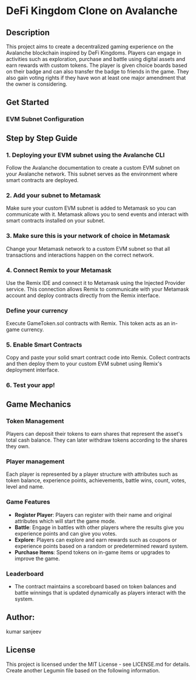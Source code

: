 # DeFi Kingdom Clone on Avalanche

## Description

This project aims to create a decentralized gaming experience on the Avalanche blockchain inspired by DeFi Kingdoms. Players can engage in activities such as exploration, purchase and battle using digital assets and earn rewards with custom tokens.
The player is given choice boards based on their badge and can also transfer the badge to friends in the game. They also gain voting rights if they have won at least one major amendment that the owner is considering.

## Get Started

### EVM Subnet Configuration

## Step by Step Guide

### 1. Deploying your EVM subnet using the Avalanche CLI

Follow the Avalanche documentation to create a custom EVM subnet on your Avalanche network. This subnet serves as the environment where smart contracts are deployed.

### 2. Add your subnet to Metamask

Make sure your custom EVM subnet is added to Metamask so you can communicate with it. Metamask allows you to send events and interact with smart contracts installed on your subnet.

### 3. Make sure this is your network of choice in Metamask

Change your Metamask network to a custom EVM subnet so that all transactions and interactions happen on the correct network.

### 4. Connect Remix to your Metamask

Use the Remix IDE and connect it to Metamask using the Injected Provider service. This connection allows Remix to communicate with your Metamask account and deploy contracts directly from the Remix interface.

### Define your currency

Execute
GameToken.sol
contracts with Remix. This token acts as an in-game currency.

### 5. Enable Smart Contracts

Copy and paste your solid smart contract code into Remix. Collect contracts and then deploy them to your custom EVM subnet using Remix's deployment interface.

### 6. Test your app!

## Game Mechanics

### Token Management

Players can deposit their tokens to earn shares that represent the asset's total cash balance. They can later withdraw tokens according to the shares they own.

### Player management

Each player is represented by a player structure with attributes such as token balance, experience points, achievements, battle wins, count, votes, level and name.

### Game Features

- **Register Player**: Players can register with their name and original attributes which will start the game mode.
- **Battle**: Engage in battles with other players where the results give you experience points and can give you votes.
- **Explore**: Players can explore and earn rewards such as coupons or experience points based on a random or predetermined reward system.
- **Purchase Items**: Spend tokens on in-game items or upgrades to improve the game.

### Leaderboard
- The contract maintains a scoreboard based on token balances and battle winnings that is updated dynamically as players interact with the system.

## Author:
kumar sanjeev

## License
This project is licensed under the MIT License - see LICENSE.md for details. Create another Legumin file based on the following information.



